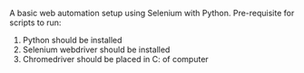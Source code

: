 A basic web automation setup using Selenium with Python.
Pre-requisite for scripts to run:
1) Python should be installed
2) Selenium webdriver should be installed
3) Chromedriver should be placed in C: of computer
